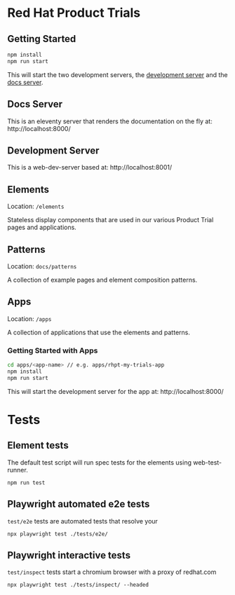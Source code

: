 # Red Hat Product Trials

## Getting Started

```bash
npm install
npm run start
```

This will start the two development servers, the [development server](#development-server) and the [docs server](#docs-server).

## Docs Server

This is an eleventy server that renders the documentation on the fly at: http://localhost:8000/

## Development Server

This is a web-dev-server based at: http://localhost:8001/

## Elements

Location: `/elements`

Stateless display components that are used in our various Product Trial pages and applications.

## Patterns

Location: `docs/patterns`

A collection of example pages and element composition patterns.

## Apps

Location: `/apps`

A collection of applications that use the elements and patterns.

### Getting Started with Apps

```bash
cd apps/<app-name> // e.g. apps/rhpt-my-trials-app
npm install
npm run start
```

This will start the development server for the app at: http://localhost:8000/

# Tests

## Element tests

The default test script will run spec tests for the elements using web-test-runner.

```
npm run test
```

## Playwright automated e2e tests 

`test/e2e`  tests are automated tests that resolve your

```
npx playwright test ./tests/e2e/
```

## Playwright interactive tests 

`test/inspect`  tests start a chromium browser with a proxy of redhat.com

```
npx playwright test ./tests/inspect/ --headed
```
